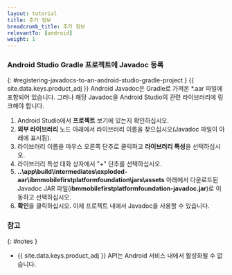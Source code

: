 ```yaml
---
layout: tutorial
title: 추가 정보
breadcrumb_title: 추가 정보
relevantTo: [android]
weight: 1
---
```

<!-- NLS_CHARSET=UTF-8 -->
### Android Studio Gradle 프로젝트에 Javadoc 등록
{: #registering-javadocs-to-an-android-studio-gradle-project }
{{ site.data.keys.product_adj }} Android Javadoc은 Gradle로 가져온 *.aar 파일에 포함되어 있습니다. 그러나 해당 Javadoc을 Android Studio의 관련 라이브러리에 링크해야 합니다. 

1. Android Studio에서 **프로젝트** 보기에 있는지 확인하십시오. 
2. **외부 라이브러리** 노드 아래에서 라이브러리 이름을 찾으십시오(Javadoc 파일이 아래에 표시됨). 
3. 라이브러리 이름을 마우스 오른쪽 단추로 클릭하고 **라이브러리 특성**을 선택하십시오. 
4. 라이브러리 특성 대화 상자에서 "+" 단추를 선택하십시오. 
5. **..\app\build\intermediates\exploded-aar\ibmmobilefirstplatformfoundation\jars\assets** 아래에서 다운로드된 Javadoc JAR 파일(**ibmmobilefirstplatformfoundation-javadoc.jar**)로 이동하고 선택하십시오. 
6. **확인**을 클릭하십시오. 이제 프로젝트 내에서 Javadoc을 사용할 수 있습니다. 

### 참고
{: #notes }

* {{ site.data.keys.product_adj }} API는 Android 서비스 내에서 활성화될 수 없습니다. 
